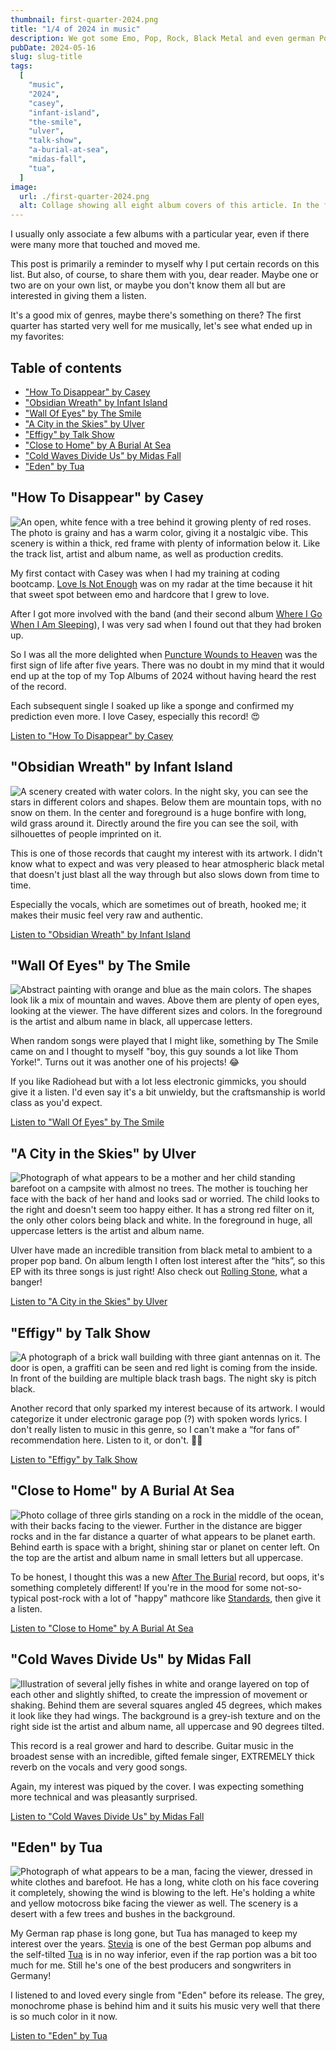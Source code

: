 ```yaml
---
thumbnail: first-quarter-2024.png
title: "1/4 of 2024 in music"
description: We got some Emo, Pop, Rock, Black Metal and even german Pop. Get in, come have some fun!
pubDate: 2024-05-16
slug: slug-title
tags:
  [
    "music",
    "2024",
    "casey",
    "infant-island",
    "the-smile",
    "ulver",
    "talk-show",
    "a-burial-at-sea",
    "midas-fall",
    "tua",
  ]
image:
  url: ./first-quarter-2024.png
  alt: Collage showing all eight album covers of this article. In the foreground it says '1/4 of 2024 in music.'
---
```


I usually only associate a few albums with a particular year, even if there were many more that touched and moved me.

This post is primarily a reminder to myself why I put certain records on this list. But also, of course, to share them with you, dear reader. Maybe one or two are on your own list, or maybe you don't know them all but are interested in giving them a listen.

It's a good mix of genres, maybe there's something on there? The first quarter has started very well for me musically, let's see what ended up in my favorites:

## Table of contents

- ["How To Disappear" by Casey](#how-to-disappear-by-casey)
- ["Obsidian Wreath" by Infant Island](#obsidian-wreath-by-infant-island)
- ["Wall Of Eyes" by The Smile](#wall-of-eyes-by-the-smile)
- ["A City in the Skies" by Ulver](#a-city-in-the-skies-by-ulver)
- ["Effigy" by Talk Show](#effigy-by-talk-show)
- ["Close to Home" by A Burial At Sea](#close-to-home-by-a-burial-at-sea)
- ["Cold Waves Divide Us" by Midas Fall](#cold-waves-divide-us-by-midas-fall)
- ["Eden" by Tua](#eden-by-tua)

## "How To Disappear" by Casey

![An open, white fence with a tree behind it growing plenty of red roses. The photo is grainy and has a warm color, giving it a nostalgic vibe. This scenery is within a thick, red frame with plenty of information below it. Like the track list, artist and album name, as well as production credits.  ](./1-casey.jpeg)

My first contact with Casey was when I had my training at coding bootcamp. [Love Is Not Enough](https://tidal.com/browse/album/314881390?u) was on my radar at the time because it hit that sweet spot between emo and hardcore that I grew to love.

After I got more involved with the band (and their second album [Where I Go When I Am Sleeping](https://tidal.com/browse/album/314869863?u)), I was very sad when I found out that they had broken up.

So I was all the more delighted when [Puncture Wounds to Heaven](https://www.youtube.com/watch?v=Yh16Bqw2uGA) was the first sign of life after five years. There was no doubt in my mind that it would end up at the top of my Top Albums of 2024 without having heard the rest of the record.

Each subsequent single I soaked up like a sponge and confirmed my prediction even more. I love Casey, especially this record! 😍

[Listen to "How To Disappear" by Casey](https://tidal.com/browse/album/322218976?u)

## "Obsidian Wreath" by Infant Island

![A scenery created with water colors. In the night sky, you can see the stars in different colors and shapes. Below them are mountain tops, with no snow on them. In the center and foreground is a huge bonfire with long, wild grass around it. Directly around the fire you can see the soil, with silhouettes of people imprinted on it.](./2-infant-island.jpeg)

This is one of those records that caught my interest with its artwork. I didn't know what to expect and was very pleased to hear atmospheric black metal that doesn't just blast all the way through but also slows down from time to time.

Especially the vocals, which are sometimes out of breath, hooked me; it makes their music feel very raw and authentic.

[Listen to "Obsidian Wreath" by Infant Island](https://tidal.com/browse/album/317634846?u)

## "Wall Of Eyes" by The Smile

![Abstract painting with orange and blue as the main colors. The shapes look lik a mix of mountain and waves. Above them are plenty of open eyes, looking at the viewer. The have different sizes and colors. In the foreground is the artist and album name in black, all uppercase letters.](3-the-smile.jpeg)

When random songs were played that I might like, something by The Smile came on and I thought to myself "boy, this guy sounds a lot like Thom Yorke!". Turns out it was another one of his projects! 😂

If you like Radiohead but with a lot less electronic gimmicks, you should give it a listen. I'd even say it's a bit unwieldy, but the craftsmanship is world class as you'd expect.

[Listen to "Wall Of Eyes" by The Smile](https://tidal.com/browse/album/338279162?u)

## "A City in the Skies" by Ulver

![Photograph of what appears to be a mother and her child standing barefoot on a campsite with almost no trees. The mother is touching her face with the back of her hand and looks sad or worried. The child looks to the right and doesn't seem too happy either. It has a strong red filter on it, the only other colors being black and white. In the foreground in huge, all uppercase letters is the artist and album name. ](4-ulver.jpeg)

Ulver have made an incredible transition from black metal to ambient to a proper pop band. On album length I often lost interest after the “hits”, so this EP with its three songs is just right! Also check out [Rolling Stone](https://tidal.com/browse/track/231388647?u), what a banger!

[Listen to "A City in the Skies" by Ulver](https://tidal.com/browse/album/340237152?u)

## "Effigy" by Talk Show

![A photograph of a brick wall building with three giant antennas on it. The door is open, a graffiti can be seen and red light is coming from the inside. In front of the building are multiple black trash bags. The night sky is pitch black. ](5-talk-show.jpeg)

Another record that only sparked my interest because of its artwork. I would categorize it under electronic garage pop (?) with spoken words lyrics. I don't really listen to music in this genre, so I can't make a “for fans of” recommendation here. Listen to it, or don't. 🤷‍♂️

[Listen to "Effigy" by Talk Show](https://tidal.com/browse/album/319710008?u)

## "Close to Home" by A Burial At Sea

![Photo collage of three girls standing on a rock in the middle of the ocean, with their backs facing to the viewer. Further in the distance are bigger rocks and in the far distance a quarter of what appears to be planet earth. Behind earth is space with a bright, shining star or planet on center left. On the top are the artist and album name in small letters but all uppercase.](6-a-burial-at-sea.jpeg)

To be honest, I thought this was a new [After The Burial](https://tidal.com/browse/artist/3540799?u) record, but oops, it's something completely different! If you're in the mood for some not-so-typical post-rock with a lot of "happy" mathcore like [Standards](https://tidal.com/browse/artist/7485276?u), then give it a listen.

[Listen to "Close to Home" by A Burial At Sea](https://tidal.com/browse/album/330869951?u)

## "Cold Waves Divide Us" by Midas Fall

![Illustration of several jelly fishes in white and orange layered on top of each other and slightly shifted, to create the impression of movement or shaking. Behind them are several squares angled 45 degrees, which makes it look like they had wings. The background is a grey-ish texture and on the right side ist the artist and album name, all uppercase and 90 degrees tilted.](7-midas-fall.jpeg)

This record is a real grower and hard to describe. Guitar music in the broadest sense with an incredible, gifted female singer, EXTREMELY thick reverb on the vocals and very good songs.

Again, my interest was piqued by the cover. I was expecting something more technical and was pleasantly surprised.

[Listen to "Cold Waves Divide Us" by Midas Fall](https://tidal.com/browse/album/328790136?u)

## "Eden" by Tua

![Photograph of what appears to be a man, facing the viewer, dressed in white clothes and barefoot. He has a long, white cloth on his face covering it completely, showing the wind is blowing to the left. He's holding a white and yellow motocross bike facing the viewer as well. The scenery is a desert with a few trees and bushes in the background.](8-tua.jpeg)

My German rap phase is long gone, but Tua has managed to keep my interest over the years. [Stevia](https://tidal.com/browse/album/26886042?u) is one of the best German pop albums and the self-tilted [Tua](https://tidal.com/browse/album/199604902?u) is in no way inferior, even if the rap portion was a bit too much for me. Still he's one of the best producers and songwriters in Germany!

I listened to and loved every single from "Eden" before its release. The grey, monochrome phase is behind him and it suits his music very well that there is so much color in it now.

[Listen to "Eden" by Tua](https://tidal.com/browse/album/347112181?u)
